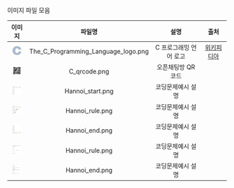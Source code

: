 이미지 파일 모음

| 이미지 |  파일명  |  설명  |  출처  |
|:----:|:------:|:-----:|:-----:|
|<img src="The_C_Programming_Language_logo.png" width="20" height="20">|The_C_Programming_Language_logo.png|C 프로그래밍 언어 로고|[위키피디아](https://en.m.wikipedia.org/wiki/File:The_C_Programming_Language_logo.svg)|
|<img src="C_qrcode.png" width="20" height="20">|C_qrcode.png|오픈채팅방 QR코드|
|<img src="Hannoi_start.png" width="20" height="20">|Hannoi_start.png|코딩문제예시 설명|
|<img src="Hannoi_rule.png" width="20" height="20">|Hannoi_rule.png|코딩문제예시 설명|
|<img src="Hannoi_end.png" width="20" height="20">|Hannoi_end.png|코딩문제예시 설명|
|<img src="Hannoi_solution_n_1.png" width="20" height="20">|Hannoi_rule.png|코딩문제예시 설명|
|<img src="Hannoi_solution_n_2.png" width="20" height="20">|Hannoi_end.png|코딩문제예시 설명|
